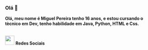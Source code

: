 ### Olá 👋

**Olá, meu nome é Miguel Pereira tenho 16 anos, e estou cursando o tècnico em Dev, tenho habilidade em Java, Python, HTML e Css.**

<br> <img src="https://github.com/Miguel1DM/Folder/blob/main/img/internet.png" width = "30px" > **Redes Sociais**
